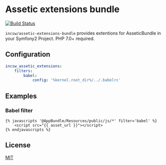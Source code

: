 # Assetic extensions bundle

[![Build Status](https://img.shields.io/travis/IncSW/AsseticExtensionsBundle/master.svg?style=flat-square)](https://travis-ci.org/IncSW/AsseticExtensionsBundle)

`incsw/assetic-extensions-bundle` provides extentions for AsseticBundle in your Symfony2 Project. PHP 7.0+ required.

## Configuration
```yaml
incsw_assetic_extensions:
    filters:
        babel:
            config: '%kernel.root_dir%/../.babelrc'
```

## Examples
### Babel filter
````twig
{% javascripts '@AppBundle/Resources/public/js/*' filter='babel' %}
    <script src="{{ asset_url }}"></script>
{% endjavascripts %}
````

## License
[MIT](https://github.com/IncSW/AsseticExtensionsBundle/blob/master/LICENSE)
